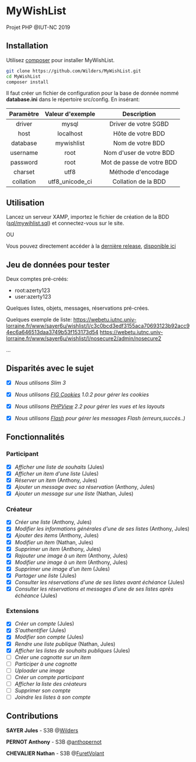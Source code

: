 # MyWishList

Projet PHP @IUT-NC 2019

## Installation

Utilisez [composer](https://getcomposer.org/) pour installer MyWishList.

```bash
git clone https://github.com/Wilders/MyWishList.git
cd MyWishList
composer install
```

Il faut créer un fichier de configuration pour la base de donnée nommé **database.ini** dans le répertoire src/config.
En insérant:

| Paramètre     | Valeur d'exemple | Description               |
| :------------:|:----------------:|:-------------------------:|
| driver        | mysql            | Driver de votre SGBD      |
| host          | localhost        | Hôte de votre BDD         |
| database      | mywishlist       | Nom de votre BDD          |
| username      | root             | Nom d'user de votre BDD   |
| password      | root             | Mot de passe de votre BDD |
| charset       | utf8             | Méthode d'encodage        |
| collation     | utf8_unicode_ci  | Collation de la BDD       |

## Utilisation

Lancez un serveur XAMP, importez le fichier de création de la BDD ([sql/mywihlist.sql](https://github.com/Wilders/MyWishList/blob/master/sql/mywishlist.sql)) et connectez-vous sur le site.

OU

Vous pouvez directement accéder à la [dernière release](https://github.com/Wilders/MyWishList/releases/latest), [disponible ici](https://webetu.iutnc.univ-lorraine.fr/www/sayer6u/wishlist/)

## Jeu de données pour tester

Deux comptes pré-créés:
- root:azerty123
- user:azerty123

Quelques listes, objets, messages, réservations pré-crées.

Quelques exemple de liste:
https://webetu.iutnc.univ-lorraine.fr/www/sayer6u/wishlist/l/c3c0bcd3edf3155aca70693123b92acc94ec6a646513daa3749b53f153173d54
https://webetu.iutnc.univ-lorraine.fr/www/sayer6u/wishlist/l/nosecure2/admin/nosecure2

...

## Disparités avec le sujet

- [x] *Nous utilisons Slim 3*
- [x] *Nous utilisons [FIG Cookies](https://github.com/dflydev/dflydev-fig-cookies) 1.0.2 pour gérer les cookies*
- [x] *Nous utilisons [PHPView](https://github.com/slimphp/PHP-View) 2.2 pour gérer les vues et les layouts*
- [x] *Nous utilisons [Flash](https://github.com/slimphp/Slim-Flash) pour gérer les messages Flash (erreurs,succès..)*


## Fonctionnalités

### Participant

- [x] *Afficher une liste de souhaits* (Jules)
- [x] *Afficher un item d'une liste* (Jules)
- [x] *Réserver un item* (Anthony, Jules)
- [x] *Ajouter un message avec sa réservation* (Anthony, Jules)
- [x] *Ajouter un message sur une liste* (Nathan, Jules)

### Créateur
- [x] *Créer une liste* (Anthony, Jules)
- [x] *Modifier les informations générales d'une de ses listes* (Anthony, Jules)
- [x] *Ajouter des items* (Anthony, Jules)
- [x] *Modifier un item* (Nathan, Jules)
- [x] *Supprimer un item* (Anthony, Jules)
- [x] *Rajouter une image à un item* (Anthony, Jules)
- [x] *Modifier une image à un item* (Anthony, Jules)
- [x] *Supprimer une image d'un item* (Jules)
- [x] *Partager une liste* (Jules)
- [x] *Consulter les réservations d'une de ses listes avant échéance* (Jules)
- [x] *Consulter les réservations et messages d'une de ses listes après échéance* (Jules)

### Extensions
- [x] *Créer un compte* (Jules)
- [x] *S'authentifier* (Jules)
- [x] *Modifier son compte* (Jules)
- [x] *Rendre une liste publique* (Nathan, Jules)
- [x] *Afficher les listes de souhaits publiques* (Jules)
- [ ] *Créer une cagnotte sur un item*
- [ ] *Participer à une cagnotte*
- [ ] *Uploader une image*
- [ ] *Créer un compte participant*
- [ ] *Afficher la liste des créateurs*
- [ ] *Supprimer son compte*
- [ ] *Joindre les listes à son compte*

## Contributions
**SAYER Jules** - S3B @[Wilders](https://github.com/Wilders/MyWishList/commits?author=Wilders)

**PERNOT Anthony** - S3B @[anthopernot](https://github.com/Wilders/MyWishList/commits?author=anthopernot)

**CHEVALIER Nathan** - S3B @[FuretVolant](https://github.com/Wilders/MyWishList/commits?author=FuretVolant)

